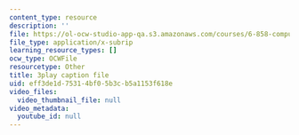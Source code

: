 ```yaml
---
content_type: resource
description: ''
file: https://ol-ocw-studio-app-qa.s3.amazonaws.com/courses/6-858-computer-systems-security-fall-2014/eff3de1d75314bf05b3cb5a1153f618e_r4KjHEgg9Wg.srt
file_type: application/x-subrip
learning_resource_types: []
ocw_type: OCWFile
resourcetype: Other
title: 3play caption file
uid: eff3de1d-7531-4bf0-5b3c-b5a1153f618e
video_files:
  video_thumbnail_file: null
video_metadata:
  youtube_id: null
---
```

